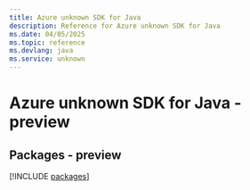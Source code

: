 ```yaml
---
title: Azure unknown SDK for Java
description: Reference for Azure unknown SDK for Java
ms.date: 04/05/2025
ms.topic: reference
ms.devlang: java
ms.service: unknown
---
```

# Azure unknown SDK for Java - preview
## Packages - preview
[!INCLUDE [packages](unknown-index.md)]